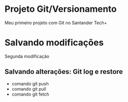 # Projeto Git/Versionamento
Meu primeiro projeto com Git no Santander Tech+

# Salvando modificações
Segunda modificação

## Salvando alterações: Git log e restore
* comando git push 
* comando git pull
* comando git fetch
